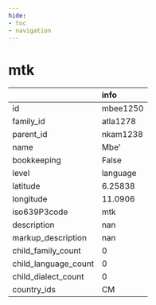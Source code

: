 ```yaml
---
hide:
- toc
- navigation
---
```

# mtk
|                      | info     |
|:---------------------|:---------|
| id                   | mbee1250 |
| family_id            | atla1278 |
| parent_id            | nkam1238 |
| name                 | Mbe'     |
| bookkeeping          | False    |
| level                | language |
| latitude             | 6.25838  |
| longitude            | 11.0906  |
| iso639P3code         | mtk      |
| description          | nan      |
| markup_description   | nan      |
| child_family_count   | 0        |
| child_language_count | 0        |
| child_dialect_count  | 0        |
| country_ids          | CM       |